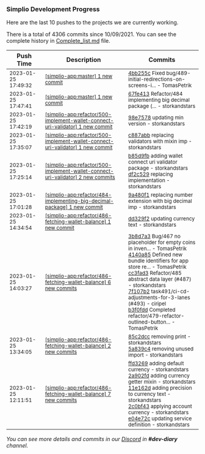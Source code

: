 
### Simplio Development Progress

Here are the last 10 pushes to the projects we are currently working.

There is a total of 4306 commits since 10/09/2021. You can see the complete history in
 [Complete_list.md](Complete_list.md) file.

| Push Time | Description | Commits |
| --- | --- | --- |
| <sub>2023-01-25 17:49:32</sub> | <sub>[[simplio-app:master] 1 new commit](https://github.com/SimplioOfficial/simplio-app/commit/4bb255c6f6cf762fe9f774b0756e966148d8b837)</sub> | <sub>[4bb255c](https://github.com/SimplioOfficial/simplio-app/commit/4bb255c6f6cf762fe9f774b0756e966148d8b837) Fixed bug/489-initial-redirections-on-screens-i... - TomasPetrik</sub> |
| <sub>2023-01-25 17:47:41</sub> | <sub>[[simplio-app:master] 1 new commit](https://github.com/SimplioOfficial/simplio-app/commit/67fe413dda651483373edb5bad395a3a9f75d08c)</sub> | <sub>[67fe413](https://github.com/SimplioOfficial/simplio-app/commit/67fe413dda651483373edb5bad395a3a9f75d08c) Refactor/484 implementing big decimal package (... - storkandstars</sub> |
| <sub>2023-01-25 17:42:19</sub> | <sub>[[simplio-app:refactor/500\-implement\-wallet\-connect\-uri\-validator] 1 new commit](https://github.com/SimplioOfficial/simplio-app/commit/98e757889d9fe8a6971789c44e806cbfd85a6236)</sub> | <sub>[98e7578](https://github.com/SimplioOfficial/simplio-app/commit/98e757889d9fe8a6971789c44e806cbfd85a6236) updating min version - storkandstars</sub> |
| <sub>2023-01-25 17:35:07</sub> | <sub>[[simplio-app:refactor/500\-implement\-wallet\-connect\-uri\-validator] 1 new commit](https://github.com/SimplioOfficial/simplio-app/commit/c887abb93347a6c69920590f1b7ae7550e8c8729)</sub> | <sub>[c887abb](https://github.com/SimplioOfficial/simplio-app/commit/c887abb93347a6c69920590f1b7ae7550e8c8729) replacing validators with mixin imp - storkandstars</sub> |
| <sub>2023-01-25 17:25:14</sub> | <sub>[[simplio-app:refactor/500\-implement\-wallet\-connect\-uri\-validator] 2 new commits](https://github.com/SimplioOfficial/simplio-app/compare/b3f0fdd34555...df2c5290cf73)</sub> | <sub>[b85d9fb](https://github.com/SimplioOfficial/simplio-app/commit/b85d9fbf2567e53758778ea5c560e35db40c770f) adding wallet connect uri validator package - storkandstars<br>[df2c529](https://github.com/SimplioOfficial/simplio-app/commit/df2c5290cf738ecd4c38e054a113884f4d7dfe0c) replacing implementation - storkandstars</sub> |
| <sub>2023-01-25 17:01:28</sub> | <sub>[[simplio-app:refactor/484\-implementing\-big\-decimal\-package] 1 new commit](https://github.com/SimplioOfficial/simplio-app/commit/9a480f125d22d8838512cca3a5713962b26328a1)</sub> | <sub>[9a480f1](https://github.com/SimplioOfficial/simplio-app/commit/9a480f125d22d8838512cca3a5713962b26328a1) replacing number extension with big decimal imp - storkandstars</sub> |
| <sub>2023-01-25 14:34:54</sub> | <sub>[[simplio-app:refactor/486\-fetching\-wallet\-balance] 1 new commit](https://github.com/SimplioOfficial/simplio-app/commit/dd329f243a8341272cc64b253cef01e3f977f323)</sub> | <sub>[dd329f2](https://github.com/SimplioOfficial/simplio-app/commit/dd329f243a8341272cc64b253cef01e3f977f323) updating currency text - storkandstars</sub> |
| <sub>2023-01-25 14:03:27</sub> | <sub>[[simplio-app:refactor/486\-fetching\-wallet\-balance] 6 new commits](https://github.com/SimplioOfficial/simplio-app/compare/5a839c4a4e2b...787d0204aa87)</sub> | <sub>[3b8d7a3](https://github.com/SimplioOfficial/simplio-app/commit/3b8d7a39d0c87035cb0a5ef4044f7da64480a5cd) Bug/467 no placeholder for empty coins in inven... - TomasPetrik<br>[4140a85](https://github.com/SimplioOfficial/simplio-app/commit/4140a85ee85b48741dffd2fd45d7c6a8c2117e1b) Defined new bundle identifiers for app store re... - TomasPetrik<br>[cc3fad3](https://github.com/SimplioOfficial/simplio-app/commit/cc3fad39e15d437612cd0e0ddf472b50e2fc9645) Refactor/485 abstract data layer (#487) - storkandstars<br>[7f107b2](https://github.com/SimplioOfficial/simplio-app/commit/7f107b2a8b9b0512c210a6a6d593775e32f881f1) task491/ci-cd-adjustments-for-3-lanes (#493) - ciripel<br>[b3f0fdd](https://github.com/SimplioOfficial/simplio-app/commit/b3f0fdd345552049e935613a2a0aaf49b51ac8fa) Completed refactor/479-refactor-outlined-button... - TomasPetrik</sub> |
| <sub>2023-01-25 13:34:05</sub> | <sub>[[simplio-app:refactor/486\-fetching\-wallet\-balance] 2 new commits](https://github.com/SimplioOfficial/simplio-app/compare/0787e8a2b27d...5a839c4a4e2b)</sub> | <sub>[85c2dcc](https://github.com/SimplioOfficial/simplio-app/commit/85c2dccd4720a16e0666e8c0a45eacbe44a860fc) removing print - storkandstars<br>[5a839c4](https://github.com/SimplioOfficial/simplio-app/commit/5a839c4a4e2b56ee7231b5f33a89c6ac0ad9ab49) removing unused import - storkandstars</sub> |
| <sub>2023-01-25 12:11:51</sub> | <sub>[[simplio-app:refactor/486\-fetching\-wallet\-balance] 7 new commits](https://github.com/SimplioOfficial/simplio-app/compare/63b3c43d5416...0787e8a2b27d)</sub> | <sub>[ffd3269](https://github.com/SimplioOfficial/simplio-app/commit/ffd3269d865aa580b32c0a50ecf706ac8a982287) adding default currency - storkandstars<br>[2a902fd](https://github.com/SimplioOfficial/simplio-app/commit/2a902fdf789671dcd398dab82e587feac8648316) adding currency getter mixin - storkandstars<br>[11e162d](https://github.com/SimplioOfficial/simplio-app/commit/11e162d9a51f4e768484bd20a261a640dd1a2cfc) adding precision to currency text - storkandstars<br>[2c0bf43](https://github.com/SimplioOfficial/simplio-app/commit/2c0bf4350a9b9da534d4071711c88d1836ae8cc4) applying account currency - storkandstars<br>[e04e72c](https://github.com/SimplioOfficial/simplio-app/commit/e04e72ca690806bb46c9eb6b12b57737bdd38343) updating service definition - storkandstars</sub> |

_You can see more details and commits in our [Discord](https://discord.gg/aKhjuwZmdP) in **#dev-diary** channel._
